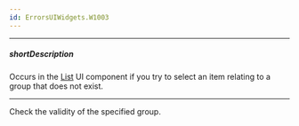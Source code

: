 ```yaml
---
id: ErrorsUIWidgets.W1003
---
```

---
##### shortDescription
Occurs in the [List](/api-reference/10%20UI%20Widgets/dxList '/Documentation/ApiReference/UI_Components/dxList/') UI component if you try to select an item relating to a group that does not exist.

---
Check the validity of the specified group.